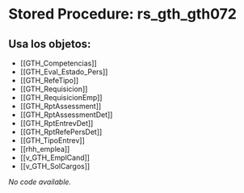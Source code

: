 # Stored Procedure: rs_gth_gth072

## Usa los objetos:
- [[GTH_Competencias]]
- [[GTH_Eval_Estado_Pers]]
- [[GTH_RefeTipo]]
- [[GTH_Requisicion]]
- [[GTH_RequisicionEmp]]
- [[GTH_RptAssessment]]
- [[GTH_RptAssessmentDet]]
- [[GTH_RptEntrevDet]]
- [[GTH_RptRefePersDet]]
- [[GTH_TipoEntrev]]
- [[rhh_emplea]]
- [[v_GTH_EmplCand]]
- [[v_GTH_SolCargos]]

*No code available.*
